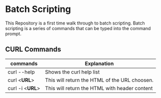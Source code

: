 # Batch Scripting
This Repository is a first time walk through to batch scripting. Batch scripting is a series of commands that can be typed into the command prompt. 


## CURL Commands

|                commands                      |                   Explanation                              |
|----------------------------------------------|------------------------------------------------------------|
| curl --help                                  |    Shows the curl help list                                |
| curl <**URL**>                               |    This will return the HTML of the URL choosen.           |
| curl -i <**URL**>                            |    This will return the HTML with header content           |
